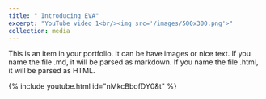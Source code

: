 ```yaml
---
title: " Introducing EVA"
excerpt: "YouTube video 1<br/><img src='/images/500x300.png'>"
collection: media
---
```


This is an item in your portfolio. It can be have images or nice text. If you name the file .md, it will be parsed as markdown. If you name the file .html, it will be parsed as HTML. 

{% include youtube.html id="nMkcBbofDY0&t" %}

